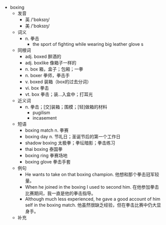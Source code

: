- boxing
  - 发音
    - 英 /'bɒksɪŋ/
    - 美 /'bɑksɪŋ/
  - 词义
    - n. 拳击
      - the sport of fighting while wearing big leather  glove s
  - 同根词
    - adj. boxed 醉酒的
    - adj. boxlike 像箱子一样的
    - n. box 箱，盒子；包厢；一拳
    - n. boxer 拳师，拳击手
    - v. boxed 装箱（box的过去分词）
    - vi. box 拳击
    - vt. box 拳击；装…入盒中；打耳光
  - 近义词
    - n. 拳击；[交]装箱；围模；[轻]做箱的材料
      - pugilism
      - incasement
  - 短语
    - boxing match n. 拳赛
    - boxing day n. 节礼日；圣诞节后的第一个工作日
    - shadow boxing 太极拳；拳坛暗影；拳击练习
    - thai boxing 泰国拳
    - boxing ring 拳赛场地
    - boxing glove 拳击手套
  - 例句
    - He wants to take on that boxing champion. 他想和那个拳击冠军较量。
    - When he joined in the boxing I used to second him. 在他参加拳击比赛期间，我一直是他的拳击指导。
    - Although much less experienced, he gave a good account of him self in the boxing match. 他虽然很缺乏经验，但在拳击比赛中仍大显身手。
  - 补充